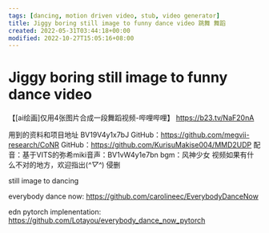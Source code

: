 ```yaml
---
tags: [dancing, motion driven video, stub, video generator]
title: Jiggy boring still image to funny dance video 跳舞 舞蹈
created: 2022-05-31T03:44:18+00:00
modified: 2022-10-27T15:05:16+08:00
---
```


# Jiggy boring still image to funny dance video

【[ai绘画]仅用4张图片合成一段舞蹈视频-哔哩哔哩】 https://b23.tv/NaF20nA

用到的资料和项目地址
BV19V4y1x7bJ
GitHub：https://github.com/megvii-research/CoNR
GitHub：https://github.com/KurisuMakise004/MMD2UDP
配音：基于VITS的弥希miki音声：BV1vW4y1e7bn
bgm：风神少女
视频如果有什么不对的地方，欢迎指出(*^▽^*)
侵删

still image to dancing

everybody dance now:
https://github.com/carolineec/EverybodyDanceNow

edn pytorch implenentation:
https://github.com/Lotayou/everybody_dance_now_pytorch
